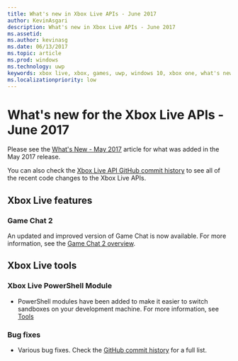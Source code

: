 ```yaml
---
title: What's new in Xbox Live APIs - June 2017
author: KevinAsgari
description: What's new in Xbox Live APIs - June 2017
ms.assetid: 
ms.author: kevinasg
ms.date: 06/13/2017
ms.topic: article
ms.prod: windows
ms.technology: uwp
keywords: xbox live, xbox, games, uwp, windows 10, xbox one, what's new, june 2017
ms.localizationpriority: low
---
```


# What's new for the Xbox Live APIs - June 2017

Please see the [What's New - May 2017](1705-whats-new.md) article for what was added in the May 2017 release.

You can also check the [Xbox Live API GitHub commit history](https://github.com/Microsoft/xbox-live-api/commits/master) to see all of the recent code changes to the Xbox Live APIs.

## Xbox Live features

### Game Chat 2

An updated and improved version of Game Chat is now available. For more information, see the [Game Chat 2 overview](../multiplayer/chat/game-chat-2-overview.md).

## Xbox Live tools

### Xbox Live PowerShell Module

* PowerShell modules have been added to make it easier to switch sandboxes on your development machine. For more information, see [Tools](../tools/tools.md)

### Bug fixes

* Various bug fixes. Check the [GitHub commit history](https://github.com/Microsoft/xbox-live-api/commits/master) for a full list.
